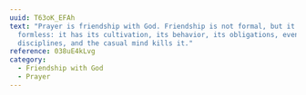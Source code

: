 ```yaml
---
uuid: T63oK_EFAh
text: "Prayer is friendship with God. Friendship is not formal, but it is not
  formless: it has its cultivation, its behavior, its obligations, even its
  disciplines, and the casual mind kills it."
reference: 038uE4kLvg
category:
  - Friendship with God
  - Prayer
---
```

